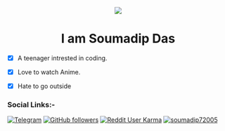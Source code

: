<p align="center">
  <img src="Assets/readme.gif">
</p>

<!--
How to make this gif?
Easiest way:-

I made mine with https://bit.ly/GitPro07
Then i recorded my screen with OBS..
Now copy that file to android/iOS and convert to gif with any video tool. (I used inshot)
-->

<h1 align="center">
<b>I am Soumadip Das</b>
</h1>
 
- [x] A teenager intrested in coding.
- [x] Love to watch Anime. 
- [x] Hate to go outside 



### Social Links:-
<div align="left">

[![Telegram](https://img.shields.io/badge/Telegram-2CA5E0?style=for-the-badge&logo=telegram&logoColor=white)](https://telegram.me/anonymous7205)
[![GitHub followers](https://img.shields.io/badge/GitHub-100000?style=for-the-badge&logo=github&logoColor=white)](https://github.com/soymadip)
[![Reddit User Karma](https://aleen42.github.io/badges/src/reddit.svg)](https://www.reddit.com/user/AnonymousYT-)
[![soumadip72005](https://img.shields.io/badge/Twitter-1DA1F2?style=for-the-badge&logo=twitter&logoColor=white)](https://twitter.com/soumadip72005)



